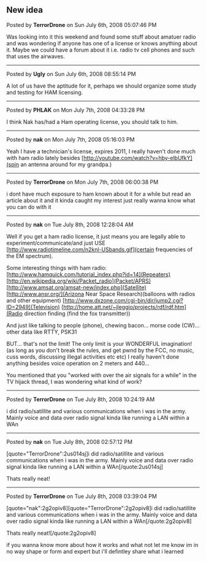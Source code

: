## New idea
Posted by **TerrorDrone** on Sun July 6th, 2008 05:07:46 PM

Was looking into it this weekend and found some stuff about amatuer radio and was wondering if anyone has one of a license or knows anything about it.
Maybe we could have a forum about it i.e. radio tv cell phones and such that uses the airwaves.

--------------------------------------------------------------------------------

Posted by **Ugly** on Sun July 6th, 2008 08:55:14 PM

A lot of us have the aptitude for it, perhaps we should organize some study and testing for HAM licensing.

--------------------------------------------------------------------------------

Posted by **PHLAK** on Mon July 7th, 2008 04:33:28 PM

I think Nak has/had a Ham operating license, you should talk to him.

--------------------------------------------------------------------------------

Posted by **nak** on Mon July 7th, 2008 05:16:03 PM

Yeah I have a technician's license, expires 2011, I really haven't done much with ham radio lately besides [http://youtube.com/watch?v=hby-elbUfkY](spin an antenna around for my grandpa.)

--------------------------------------------------------------------------------

Posted by **TerrorDrone** on Mon July 7th, 2008 06:00:38 PM

i dont have much exposure to ham 
known about it for a while but read an article about it and it kinda caught my interest
just really wanna know what you can do with it

--------------------------------------------------------------------------------

Posted by **nak** on Tue July 8th, 2008 12:28:04 AM

Well if you get a ham radio license, it just means you are legally able to experiment/communicate/and just USE [http://www.radiotimeline.com/n2knl-USbands.gif](certain frequencies of the EM spectrum).

Some interesting things with ham radio:
[http://www.hamquick.com/tutorial_index.php?id=14](Repeaters)
[http://en.wikipedia.org/wiki/Packet_radio](Packet/APRS)
[http://www.amsat.org/amsat-new/index.php](Satellite)
[http://www.ansr.org/](Arizona Near Space Research)(balloons with radios and other equipment)
[http://www.dxzone.com/cgi-bin/dir/jump2.cgi?ID=2949](Television)
[http://home.att.net/~jleggio/projects/rdf/rdf.htm](Radio direction finding (find the fox transmitter))

And just like talking to people (phone), chewing bacon... morse code (CW)... other data like RTTY, PSK31

BUT... that's not the limit! The only limit is your WONDERFUL imagination! (as long as you don't break the rules, and get pwnd by the FCC, no music, cuss words, discussing illegal activities etc etc) I really haven't done anything besides voice operation on 2 meters and 440...

You mentioned that you "worked with over the air signals for a while" in the TV hijack thread, I was wondering what kind of work?

--------------------------------------------------------------------------------

Posted by **TerrorDrone** on Tue July 8th, 2008 10:24:19 AM

i did radio/satillite and various communications when i was in the army. Mainly voice and data over radio signal kinda like running a LAN within a WAn

--------------------------------------------------------------------------------

Posted by **nak** on Tue July 8th, 2008 02:57:12 PM

[quote="TerrorDrone":2us014sj]i did radio/satillite and various communications when i was in the army. Mainly voice and data over radio signal kinda like running a LAN within a WAn[/quote:2us014sj]

Thats really neat!

--------------------------------------------------------------------------------

Posted by **TerrorDrone** on Tue July 8th, 2008 03:39:04 PM

[quote="nak":2g2opiv8][quote="TerrorDrone":2g2opiv8]i did radio/satillite and various communications when i was in the army. Mainly voice and data over radio signal kinda like running a LAN within a WAn[/quote:2g2opiv8]

Thats really neat![/quote:2g2opiv8]

if you wanna know more about how it works and what not let me know im in no way shape or form and expert but i'll defintley share what i learned
